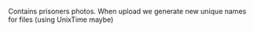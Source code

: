 Contains prisoners photos. When upload we generate new unique
 names for files (using UnixTime maybe)
